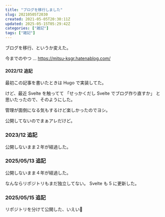 ```yaml
---
title: "ブログを移行しました"
slug: 20210505T2030
created: 2021-05-05T20:30:11Z
updated: 2025-05-15T05:29:42Z
categories: ["雑記"]
tags: ["雑記"]
---
```


ブログを移行、というか変えた。

今までのやつ ... https://mitsu-ksgr.hatenablog.com/


#### 2022/12 追記
最初この記事を書いたときは Hugo で実装してた。

けど、最近 Svelte を触ってて
「せっかくだし Svelte でブログ作り直すか」
と思いたったので、そのようにした。

管理が面倒になる気もするけど楽しかったのでヨシ。

公開してないのでまぁアレだけど。


### 2023/12 追記
公開しないまま２年が経過した。


### 2025/05/13 追記
公開しないまま４年が経過した。

なんならリポジトリもまだ独立してない。
Svelte も 5 に更新した。


### 2025/05/15 追記
リポジトリを分けて公開した、いえい🙌

